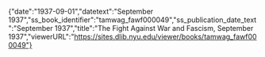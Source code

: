 {"date":"1937-09-01","datetext":"September 1937","ss_book_identifier":"tamwag_fawf000049","ss_publication_date_text":"September 1937","title":"The Fight Against War and Fascism, September 1937","viewerURL":"https://sites.dlib.nyu.edu/viewer/books/tamwag_fawf000049"}